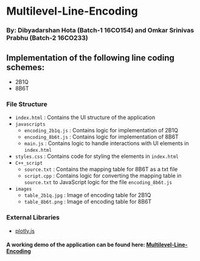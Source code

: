 # Multilevel-Line-Encoding

### By: Dibyadarshan Hota (Batch-1 16CO154) and Omkar Srinivas Prabhu (Batch-2 16CO233)

## Implementation of the following line coding schemes:
* 2B1Q
* 8B6T 

### File Structure
* `index.html` : Contains the UI structure of the application
* `javascripts`
    * `encoding_2b1q.js` : Contains logic for implementation of 2B1Q
    * `encoding_8b6t.js` : Contains logic for implementation of 8B6T
    * `main.js` : Contains logic to handle interactions with UI elements in `index.html`
* `styles.css` : Contains code for styling the elements in `index.html`
* `C++_script`
    * `source.txt` : Contains the mapping table for 8B6T as a txt file
    * `script.cpp` : Contains logic for converting the mapping table in `source.txt` to JavaScript logic for the file `encoding_8b6t.js`             
* `images`
    * `table_2b1q.jpg` : Image of encoding table for 2B1Q
    * `table_8b6t.png` : Image of encoding table for 8B6T
          

### External Libraries
* [plotly.js](https://github.com/plotly/plotly.js/)


#### A working demo of the application can be found here: [Multilevel-Line-Encoding](http://multilevel-line-encoding-2b1q-8b6t.s3-website-us-west-2.amazonaws.com/)